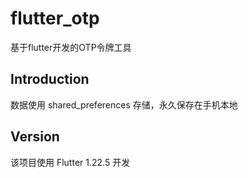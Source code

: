 # flutter_otp
基于flutter开发的OTP令牌工具

## Introduction
数据使用 shared_preferences 存储，永久保存在手机本地

## Version
该项目使用 Flutter 1.22.5 开发



